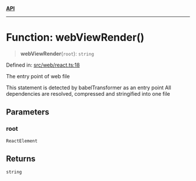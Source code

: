 [**API**](../../../API.md)

***

# Function: webViewRender()

> **webViewRender**(`root`): `string`

Defined in: [src/web/react.ts:18](https://github.com/inokawa/react-native-react-bridge/blob/a54748fc9a4bfd9c93c7e9a7c5213de725bd9170/src/web/react.ts#L18)

The entry point of web file

This statement is detected by babelTransformer as an entry point
All dependencies are resolved, compressed and stringified into one file

## Parameters

### root

`ReactElement`

## Returns

`string`
